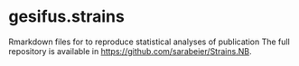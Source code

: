 # gesifus.strains
Rmarkdown files for to reproduce statistical analyses of publication 
The full repository is available in https://github.com/sarabeier/Strains.NB.

